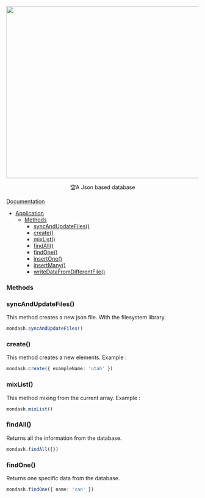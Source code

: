 <p align="center">
<img src="https://user-images.githubusercontent.com/38213551/212491047-ce2fa5fc-3699-4c21-987a-8cdd5c9a7825.png" alt="Lungo Logo" width="1200" height="450"/>
</p>

<p align="center">🏆A Json based database</p>

[Documentation](#documentation)
  - [Application](#application)
    - [Methods](#methods)
      - [syncAndUpdateFiles()](#syncAndUpdateFiles)
      - [create()](#create)
      - [mixList()](#mixList)
      - [findAll()](#findAll)
      - [findOne()](#findOne)
      - [insertOne()](#insertOne)
      - [insertMany()](#insertMany)
      - [writeDataFromDifferentFile()](#writeDataFromDifferentFile)

### Methods

### syncAndUpdateFiles()

This method creates a new json file. With the filesystem library. 

```ts
mondash.syncAndUpdateFiles()
```

### create()

This method creates a new elements. 
Example : 

```ts
mondash.create({ exampleName: 'utah' })
```
### mixList()

This method mixing from the current array.
Example : 

```ts
mondash.mixList()
```

### findAll()

Returns all the information from the database.

```ts
mondash.findAll({})
```

### findOne()

Returns one specific data from the database.

```ts
mondash.findOne({ name: 'can' })
```
